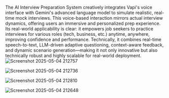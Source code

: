 The AI Interview Preparation System creatively integrates Vapi's voice interface with Gemini's advanced language model to simulate realistic, real-time mock interviews. This voice-based interaction mirrors actual interview dynamics, offering users an immersive and personalized prep experience. Its real-world applicability is clear: it empowers job seekers to practice interviews for various roles (tech, business, etc.) anytime, anywhere, improving confidence and performance. Technically, it combines real-time speech-to-text, LLM-driven adaptive questioning, context-aware feedback, and dynamic scenario generation—making it not only innovative but also technically robust and highly scalable for real-world deployment.
![Screenshot 2025-05-04 212757](https://github.com/user-attachments/assets/65608a8a-2628-4d62-a405-5356f9a1d5f4)

![Screenshot 2025-05-04 212736](https://github.com/user-attachments/assets/c5e60d0b-8c3f-4dc6-b19b-ed2bcf8abc40)

![Screenshot 2025-05-04 212810](https://github.com/user-attachments/assets/837f1d37-a65d-468d-acb9-b0b089c5054e)

![Screenshot 2025-05-04 212648](https://github.com/user-attachments/assets/c0a096ed-4afb-4d7f-ba61-2c863566314f)

